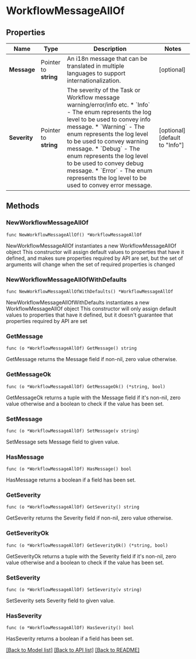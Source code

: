 # WorkflowMessageAllOf

## Properties

Name | Type | Description | Notes
------------ | ------------- | ------------- | -------------
**Message** | Pointer to **string** | An i18n message that can be translated in multiple languages to support internationalization. | [optional] 
**Severity** | Pointer to **string** | The severity of the Task or Workflow message warning/error/info etc. * &#x60;Info&#x60; - The enum represents the log level to be used to convey info message. * &#x60;Warning&#x60; - The enum represents the log level to be used to convey warning message. * &#x60;Debug&#x60; - The enum represents the log level to be used to convey debug message. * &#x60;Error&#x60; - The enum represents the log level to be used to convey error message. | [optional] [default to "Info"]

## Methods

### NewWorkflowMessageAllOf

`func NewWorkflowMessageAllOf() *WorkflowMessageAllOf`

NewWorkflowMessageAllOf instantiates a new WorkflowMessageAllOf object
This constructor will assign default values to properties that have it defined,
and makes sure properties required by API are set, but the set of arguments
will change when the set of required properties is changed

### NewWorkflowMessageAllOfWithDefaults

`func NewWorkflowMessageAllOfWithDefaults() *WorkflowMessageAllOf`

NewWorkflowMessageAllOfWithDefaults instantiates a new WorkflowMessageAllOf object
This constructor will only assign default values to properties that have it defined,
but it doesn't guarantee that properties required by API are set

### GetMessage

`func (o *WorkflowMessageAllOf) GetMessage() string`

GetMessage returns the Message field if non-nil, zero value otherwise.

### GetMessageOk

`func (o *WorkflowMessageAllOf) GetMessageOk() (*string, bool)`

GetMessageOk returns a tuple with the Message field if it's non-nil, zero value otherwise
and a boolean to check if the value has been set.

### SetMessage

`func (o *WorkflowMessageAllOf) SetMessage(v string)`

SetMessage sets Message field to given value.

### HasMessage

`func (o *WorkflowMessageAllOf) HasMessage() bool`

HasMessage returns a boolean if a field has been set.

### GetSeverity

`func (o *WorkflowMessageAllOf) GetSeverity() string`

GetSeverity returns the Severity field if non-nil, zero value otherwise.

### GetSeverityOk

`func (o *WorkflowMessageAllOf) GetSeverityOk() (*string, bool)`

GetSeverityOk returns a tuple with the Severity field if it's non-nil, zero value otherwise
and a boolean to check if the value has been set.

### SetSeverity

`func (o *WorkflowMessageAllOf) SetSeverity(v string)`

SetSeverity sets Severity field to given value.

### HasSeverity

`func (o *WorkflowMessageAllOf) HasSeverity() bool`

HasSeverity returns a boolean if a field has been set.


[[Back to Model list]](../README.md#documentation-for-models) [[Back to API list]](../README.md#documentation-for-api-endpoints) [[Back to README]](../README.md)


